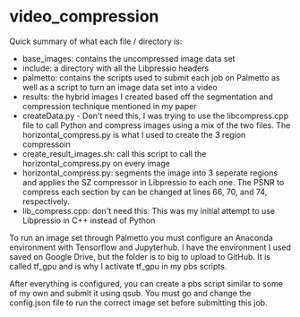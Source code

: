 # video_compression
Quick summary of what each file / directory is:

- base_images: contains the uncompressed image data set
- include: a directory with all the Libpressio headers
- palmetto: contains the scripts used to submit each job on Palmetto as well as a script to turn an image data set into a video
- results: the hybrid images I created based off the segmentation and compression technique mentioned in my paper
- createData.py - Don't need this, I was trying to use the libcompress.cpp file to call Python and compress images using a mix of the two files. The horizontal_compress.py is what I used to create the 3 region compressoin
- create_result_images.sh: call this script to call the horizontal_compress.py on every image
- horizontal_compress.py: segments the image into 3 seperate regions and applies the SZ compressor in Libpressio to each one. The PSNR to compress each section by can be changed at lines 66, 70, and 74, respectively.
- lib_compress.cpp: don't need this. This was my initial attempt to use Libpressio in C++ instead of Python


To run an image set through Palmetto you must configure an Anaconda environment with Tensorflow and Jupyterhub. I have the environment I used saved on Google Drive, but the folder is to big to upload to GitHub. It is called tf_gpu and is why I activate tf_gpu in my pbs scripts.

After everything is configured, you can create a pbs script similar to some of my own and submit it using qsub. You must go and change the config.json file to run the correct image set before submitting this job.
